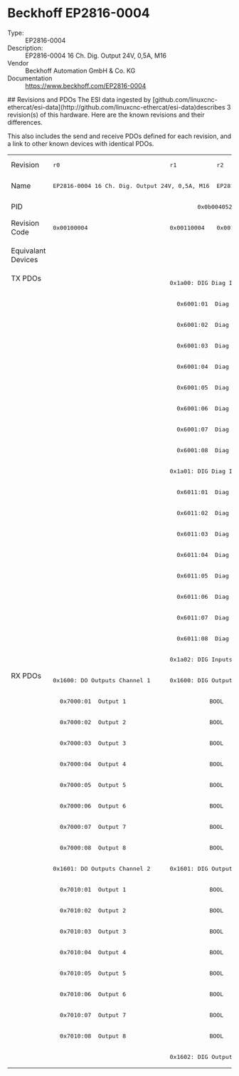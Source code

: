 #  Beckhoff EP2816-0004

<dl>
  <dt>Type:</dt><dd>EP2816-0004</dd>
  <dt>Description:</dt><dd>EP2816-0004 16 Ch. Dig. Output 24V, 0,5A, M16</dd>
  <dt>Vendor</dt><dd>Beckhoff Automation GmbH & Co. KG</dd>
  <dt>Documentation</dt><dd><a href="https://www.beckhoff.com/EP2816-0004">https://www.beckhoff.com/EP2816-0004</a></dd>
</dl>
## Revisions and PDOs
The ESI data ingested by [github.com/linuxcnc-ethercat/esi-data](http://github.com/linuxcnc-ethercat/esi-data)describes 3 revision(s) of this hardware.  Here are the known revisions and their differences.

This also includes the send and receive PDOs defined for each revision, and a link to other known devices with identical PDOs.

<table>
<tr >
<td class="first">Revision</td>
<td ><pre>r0</pre></td>
<td ><pre>r1</pre></td>
<td ><pre>r2</pre></td>
</tr>
<tr >
<td class="first">Name</td>
<td  colspan=2 align="center"><pre>EP2816-0004 16 Ch. Dig. Output 24V, 0,5A, M16</pre></td>
<td ><pre>EP2816-0004 16CH. Dig. Output, Diagnostic, M16</pre></td>
</tr>
<tr >
<td class="first">PID</td>
<td  colspan=3 align="center"><pre>0x0b004052</pre></td>
</tr>
<tr >
<td class="first">Revision Code</td>
<td ><pre>0x00100004</pre></td>
<td ><pre>0x00110004</pre></td>
<td ><pre>0x00120004</pre></td>
</tr>
<tr >
<td class="first">Equivalant Devices</td>
<td ></td>
<td  colspan=2 align="center"><pre><a href="EP2816-0003">EP2816-0003 r0</a><br/><a href="EPP2816-0004">EPP2816-0004 r0</a><br/><a href="EPP2816-0004">EPP2816-0004 r1</a></pre></td>
</tr>
<tr class="txpdo pdosection">
<td class="first" rowspan=19 valign=top>TX PDOs</td>
<td></td>
<td colspan=2 align="left"><pre>0x1a00: DIG Diag Inputs Channel 1</pre></td>
<td></td>
</tr>
<tr class="txpdo">
<td ></td>
<td  colspan=2 align="left"><pre>  0x6001:01  Diag Input 1                    BOOL</pre></td>
</tr>
<tr class="txpdo">
<td ></td>
<td  colspan=2 align="left"><pre>  0x6001:02  Diag Input 2                    BOOL</pre></td>
</tr>
<tr class="txpdo">
<td ></td>
<td  colspan=2 align="left"><pre>  0x6001:03  Diag Input 3                    BOOL</pre></td>
</tr>
<tr class="txpdo">
<td ></td>
<td  colspan=2 align="left"><pre>  0x6001:04  Diag Input 4                    BOOL</pre></td>
</tr>
<tr class="txpdo">
<td ></td>
<td  colspan=2 align="left"><pre>  0x6001:05  Diag Input 5                    BOOL</pre></td>
</tr>
<tr class="txpdo">
<td ></td>
<td  colspan=2 align="left"><pre>  0x6001:06  Diag Input 6                    BOOL</pre></td>
</tr>
<tr class="txpdo">
<td ></td>
<td  colspan=2 align="left"><pre>  0x6001:07  Diag Input 7                    BOOL</pre></td>
</tr>
<tr class="txpdo">
<td ></td>
<td  colspan=2 align="left"><pre>  0x6001:08  Diag Input 8                    BOOL</pre></td>
</tr>
<tr class="txpdo pdosection">
<td ></td>
<td  colspan=2 align="left"><pre>0x1a01: DIG Diag Inputs Channel 2</pre></td>
</tr>
<tr class="txpdo">
<td ></td>
<td  colspan=2 align="left"><pre>  0x6011:01  Diag Input 1                    BOOL</pre></td>
</tr>
<tr class="txpdo">
<td ></td>
<td  colspan=2 align="left"><pre>  0x6011:02  Diag Input 2                    BOOL</pre></td>
</tr>
<tr class="txpdo">
<td ></td>
<td  colspan=2 align="left"><pre>  0x6011:03  Diag Input 3                    BOOL</pre></td>
</tr>
<tr class="txpdo">
<td ></td>
<td  colspan=2 align="left"><pre>  0x6011:04  Diag Input 4                    BOOL</pre></td>
</tr>
<tr class="txpdo">
<td ></td>
<td  colspan=2 align="left"><pre>  0x6011:05  Diag Input 5                    BOOL</pre></td>
</tr>
<tr class="txpdo">
<td ></td>
<td  colspan=2 align="left"><pre>  0x6011:06  Diag Input 6                    BOOL</pre></td>
</tr>
<tr class="txpdo">
<td ></td>
<td  colspan=2 align="left"><pre>  0x6011:07  Diag Input 7                    BOOL</pre></td>
</tr>
<tr class="txpdo">
<td ></td>
<td  colspan=2 align="left"><pre>  0x6011:08  Diag Input 8                    BOOL</pre></td>
</tr>
<tr class="txpdo pdosection">
<td ></td>
<td  colspan=2 align="left"><pre>0x1a02: DIG Inputs Device</pre></td>
</tr>
<tr class="rxpdo pdosection">
<td class="first" rowspan=19 valign=top>RX PDOs</td>
<td><pre>0x1600: DO Outputs Channel 1</pre></td>
<td colspan=2 align="left"><pre>0x1600: DIG Output Channel 1</pre></td>
<td></td>
</tr>
<tr class="rxpdo">
<td  colspan=3 align="left"><pre>  0x7000:01  Output 1                        BOOL</pre></td>
</tr>
<tr class="rxpdo">
<td  colspan=3 align="left"><pre>  0x7000:02  Output 2                        BOOL</pre></td>
</tr>
<tr class="rxpdo">
<td  colspan=3 align="left"><pre>  0x7000:03  Output 3                        BOOL</pre></td>
</tr>
<tr class="rxpdo">
<td  colspan=3 align="left"><pre>  0x7000:04  Output 4                        BOOL</pre></td>
</tr>
<tr class="rxpdo">
<td  colspan=3 align="left"><pre>  0x7000:05  Output 5                        BOOL</pre></td>
</tr>
<tr class="rxpdo">
<td  colspan=3 align="left"><pre>  0x7000:06  Output 6                        BOOL</pre></td>
</tr>
<tr class="rxpdo">
<td  colspan=3 align="left"><pre>  0x7000:07  Output 7                        BOOL</pre></td>
</tr>
<tr class="rxpdo">
<td  colspan=3 align="left"><pre>  0x7000:08  Output 8                        BOOL</pre></td>
</tr>
<tr class="rxpdo pdosection">
<td ><pre>0x1601: DO Outputs Channel 2</pre></td>
<td  colspan=2 align="left"><pre>0x1601: DIG Output Channel 2</pre></td>
</tr>
<tr class="rxpdo">
<td  colspan=3 align="left"><pre>  0x7010:01  Output 1                        BOOL</pre></td>
</tr>
<tr class="rxpdo">
<td  colspan=3 align="left"><pre>  0x7010:02  Output 2                        BOOL</pre></td>
</tr>
<tr class="rxpdo">
<td  colspan=3 align="left"><pre>  0x7010:03  Output 3                        BOOL</pre></td>
</tr>
<tr class="rxpdo">
<td  colspan=3 align="left"><pre>  0x7010:04  Output 4                        BOOL</pre></td>
</tr>
<tr class="rxpdo">
<td  colspan=3 align="left"><pre>  0x7010:05  Output 5                        BOOL</pre></td>
</tr>
<tr class="rxpdo">
<td  colspan=3 align="left"><pre>  0x7010:06  Output 6                        BOOL</pre></td>
</tr>
<tr class="rxpdo">
<td  colspan=3 align="left"><pre>  0x7010:07  Output 7                        BOOL</pre></td>
</tr>
<tr class="rxpdo">
<td  colspan=3 align="left"><pre>  0x7010:08  Output 8                        BOOL</pre></td>
</tr>
<tr class="rxpdo pdosection">
<td ></td>
<td  colspan=2 align="left"><pre>0x1602: DIG Outputs Device</pre></td>
</tr>
</table>
